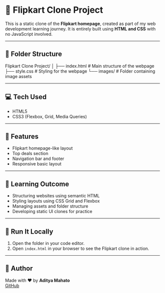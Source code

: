 # 🛒 Flipkart Clone Project

This is a static clone of the **Flipkart homepage**, created as part of my web development learning journey. It is entirely built using **HTML and CSS** with no JavaScript involved.

---

## 📁 Folder Structure

Flipkart Clone Project/ │ ├── index.html # Main structure of the webpage ├── style.css # Styling for the webpage └── images/ # Folder containing image assets

---

## 💻 Tech Used

- HTML5
- CSS3 (Flexbox, Grid, Media Queries)

---

## 🎯 Features

- Flipkart homepage-like layout
- Top deals section
- Navigation bar and footer
- Responsive basic layout

---

## 🧠 Learning Outcome

- Structuring websites using semantic HTML
- Styling layouts using CSS Grid and Flexbox
- Managing assets and folder structure
- Developing static UI clones for practice

---

## 🚀 Run It Locally

1. Open the folder in your code editor.
2. Open `index.html` in your browser to see the Flipkart clone in action.

---

## 👤 Author

Made with ❤️ by **Aditya Mahato**  
[GitHub](https://github.com/aditya-mahato-8924)

